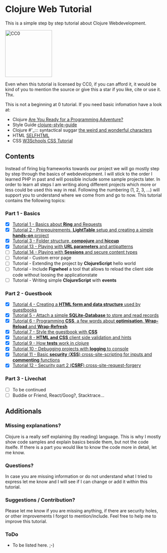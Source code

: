# Clojure Web Tutorial
This is a simple step by step tutorial about Clojure Webdevelopment.

<img alt="CC0" src="http://mirrors.creativecommons.org/presskit/buttons/88x31/png/cc-zero.png" width="150px">

Even when this tutorial is licensed by CC0, if you can afford it, it would be kind of you to mention the source or give this a star if you like, cite or use it. Thx.

This is not a beginning at 0 tutorial. If you need basic infomation have a look at:
- Clojure [Are You Ready for a Programming Adventure?](http://www.braveclojure.com/)
- Style Guide [clojure-style-guide](https://github.com/bbatsov/clojure-style-guide)
- Clojure #'_::: syntactical suggar [the weird and wonderful characters](https://yobriefca.se/blog/2014/05/19/the-weird-and-wonderful-characters-of-clojure/)
- HTML [SELFHTML](https://wiki.selfhtml.org/)
- CSS [W3Schools CSS Tutorial](http://www.w3schools.com/css/default.asp)

## Contents
Instead of firing big frameworks towards our project we will go mostly step by step through the basics of webdevelopment. I will stick to the order I learned PHP in past and will possible include some sample projects later.
In order to learn all steps I am writing along different projects which more or less could be used this way in real. Following the numbering (1, 2, 3, ...) will support you to understand where we come from and go to now.
This tutorial contains the following topics:

### Part 1 - Basics
- [x] [Tutorial 1 - Basics about **Ring** and Requests](/tutorial1/)
- [x] [Tutorial 2 - Prerequirements, **LightTable** setup and creating a simple **hands-on** project](/tutorial2/)
- [x] [Tutorial 3 - Folder structure, **compojure** and **hiccup**](/tutorial3/)
- [x] [Tutorial 13 - Playing with **URL parameters** and antipatterns](/tutorial13/)
- [ ] [Tutorial 14 - Playing with **Sessions** and secure content types](/tutorial14/)
- [ ] Tutorial  - Custom error page
- [ ] Tutorial  - Extending the project by **ClojureScript** hello world
- [ ] Tutorial  - Include **Figwheel** a tool that allows to reload the client side code without loosing the applicationstate
- [ ] Tutorial  - Writing simple **ClojureScript** with **events**

### Part 2 - Guestbook
- [x] [Tutorial 4 - Creating a **HTML form and data structure** used by guestbooks](/tutorial4/)
- [x] [Tutorial 5 - Attach a simple **SQLite-Database** to store and read records](/tutorial5/)
- [x] [Tutorial 6 - Programming **CSS**, a few words about **optimisation**, **Wrap-Reload** and **Wrap-Refresh**](/tutorial6/)
- [x] [Tutorial 7 - Style the guestbook with **CSS**](/tutorial7/)
- [x] [Tutorial 8 - **HTML and CSS** client side validation and hints](/tutorial8/)
- [x] [Tutorial 9 - How **tests** work in clojure](/tutorial9/)
- [x] [Tutorial 10 - Debugging projects with **logging** to console](/tutorial10/)
- [x] [Tutorial 11 - Basic **security** (**XSS**) cross-site-scripting for inputs and **commenting** functions](/tutorial11/)
- [x] [Tutorial 12 - Security part 2 (**CSRF**) cross-site-request-forgery](/tutorial12/)

### Part 3 - Livechat
- [ ] To be continued
- [ ] Buddie or Friend, React/Goog?, Stacktrace...

## Additionals
### Missing explanations?
Clojure is a really self explaining (by reading) language. This is why I mostly show code samples and explain basics beside them, but not the code itselfe. If there is a part you would like to know the code more in detail, let me know.

### Questions?
In case you are missing information or do not understand what I tried to express let me know and I will see if I can change or add it within this tutorial.

### Suggestions / Contribution?
Please let me know if you are missing anything, if there are security holes, or other improvements I forgot to mention/include. Feel free to help me to improve this tutorial.

### ToDo
- To be listed here. ;-)
